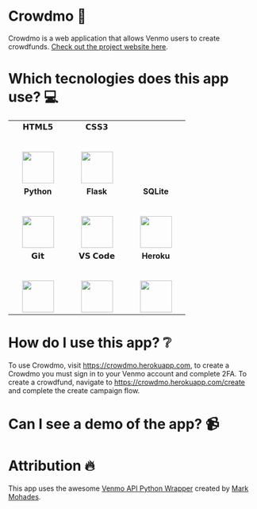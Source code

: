 # Crowdmo :money_with_wings:
Crowdmo is a web application that allows Venmo users to create crowdfunds. [Check out the project website here](https://mateosnorian.github.io/Crowdmo/). 

# Which tecnologies does this app use? :computer:
<table>
  <tbody>
    <tr valign="top">
      <td width="25%" align="center">
        <span>𝗛𝗧𝗠𝗟𝟱</span><br><br><br>
        <img height="64px" src="https://cdn.svgporn.com/logos/html-5.svg">
      </td>
      <td width="25%" align="center">
        <span>𝗖𝗦𝗦𝟯</span><br><br><br>
        <img height="64px" src="https://cdn.svgporn.com/logos/css-3.svg">
      </td>
    </tr>
    <tr valign="top">
      <td width="25%" align="center">
        <span><strong>Python</strong>
        </span><br><br><br>
        <img height="64px" src="https://cdn4.iconfinder.com/data/icons/logos-and-brands/512/267_Python_logo-128.png">
      </td>
      <td width="25%" align="center">
        <span><strong>Flask</strong></span><br><br><br>
        <img height="64px" src="https://cdn.svgporn.com/logos/flask.svg">
      </td>
      <td width="25%" align="center">
        <span><strong>SQLite</strong></span><br><br><br>
        <img height="64px" src="https://cdn.svgporn.com/logos/sqlite.svg">
      </td>
    </tr>
    <tr valign="top">
      <td width="25%" align="center">
        <span>𝗚𝗶𝘁</span><br><br><br>
        <img height="64px" src="https://cdn.svgporn.com/logos/git-icon.svg">
      </td>
      <td width="25%" align="center">
        <span>𝗩𝗦 𝗖𝗼𝗱𝗲</span><br><br><br>
        <img height="64px" src="https://cdn.svgporn.com/logos/visual-studio-code.svg">
      </td>
      <td width="25%" align="center">
        <span><strong>Heroku</strong></span><br><br><br>
        <img height="64px" src="https://cdn.svgporn.com/logos/heroku-icon.svg">
      </td>
    </tr>
  </tbody>
</table>

# How do I use this app? :grey_question:
To use Crowdmo, visit https://crowdmo.herokuapp.com, to create a Crowdmo you must sign in to your Venmo account and complete 2FA. To create a crowdfund, navigate to https://crowdmo.herokuapp.com/create and complete the create campaign flow.

# Can I see a demo of the app? :video_camera:

# Attribution :fire:
This app uses the awesome [Venmo API Python Wrapper](https://github.com/mmohades/Venmo) created by [Mark Mohades](https://github.com/mmohades).

